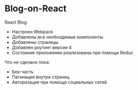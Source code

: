 # Blog-on-React
React Blog

+ Настроен Webpack
+ Добавлены все необходимые компоненты
+ Добавлены страницы
+ Добавлен роутинг версии 4
+ Состояние приложеняи реализованы при помощи Redux

Что не сделано пока:
- Бек-часть
- Пагинация внутри страниц
- Авторизация при помощи социальных сетей
